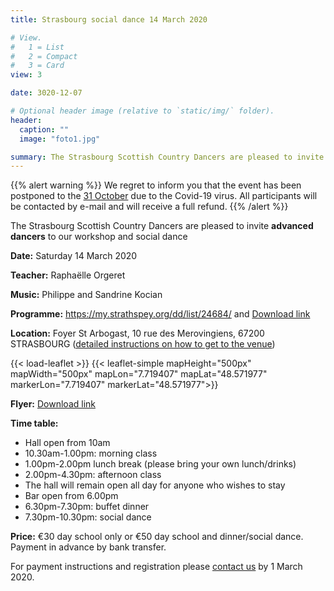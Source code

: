 ```yaml
---
title: Strasbourg social dance 14 March 2020

# View.
#   1 = List
#   2 = Compact
#   3 = Card
view: 3

date: 3020-12-07

# Optional header image (relative to `static/img/` folder).
header:
  caption: ""
  image: "foto1.jpg"

summary: The Strasbourg Scottish Country Dancers are pleased to invite you to a workshop and social dance on Saturday 14 March ​2020, with Raphaëlle Orgeret, at the Foyer St Arbogast, 10 rue des Merovingiens, 67200 STRASBOURG.  Music by Philippe and Sandrine Kocian.
---
```


{{% alert warning %}}
We regret to inform you that the event has been postponed to the [31 October](/post/ball2020_bis) due to the Covid-19 virus. All participants will be contacted by e-mail and will receive a full refund.
{{% /alert %}}

The Strasbourg Scottish Country Dancers are pleased to invite **advanced dancers** to our workshop and social dance

**Date:** Saturday 14 March ​2020

**Teacher:** Raphaëlle Orgeret

**Music:** Philippe and Sandrine Kocian

**Programme:** https://my.strathspey.org/dd/list/24684/ and [Download link](../../files/ball2020/Programme-Strasbourg_Day_School+Social_Dance_14-03-19.pdf)

**Location:** Foyer St Arbogast, 10 rue des Merovingiens, 67200 STRASBOURG ([detailed instructions on how to get to the venue](https://foyersaintarbogast.jimdofree.com/acc%C3%A8s/))

{{< load-leaflet >}}
{{< leaflet-simple mapHeight="500px" mapWidth="500px" mapLon="7.719407" mapLat="48.571977" markerLon="7.719407" markerLat="48.571977">}}

**Flyer:** [Download link](../../files/ball2020/Flyer-Strasbourg_Day_School+Social_Dance_14-03-19.pdf)

<!--
**Payment instructions:** [Download link](../../files/ball2020/Payment_instructions-Strasbourg_Day_School+Social_Dance_14-03-19.pdf)
-->

**Time table:**

* Hall open from 10am
* 10.30am-1.00pm: morning class
* 1.00pm-2.00pm lunch break (please bring your own lunch/drinks)
* 2.00pm-4.30pm: afternoon class
* The hall will remain open all day for anyone who wishes to stay
* Bar open from 6.00pm
* 6.30pm-7.30pm: buffet dinner
* 7.30pm-10.30pm: social dance

**Price:** €30 day school only or €50 day school and dinner/social dance.
 Payment in advance by bank transfer.


For payment instructions and registration please [contact us](/#contact) by 1 March 2020.
